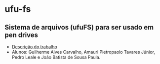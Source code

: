 # ufu-fs

## Sistema de arquivos (ufuFS) para ser usado em pen drives

- [Descrição do trabalho](https://ufubr.sharepoint.com/sites/GBC045-SistemasOperacionaisMaterial/Documentos%20Compartilhados/8%20-%20Unidade%20VIII%20(Estudo%20de%20Casos%20-%20TCDs)/TEMAS/TCD-G3.pdf)
- Alunos: Guilherme Alves Carvalho, Amauri Pietropaolo Tavares Júnior, Pedro Leale e João Batista de Sousa Paula.
